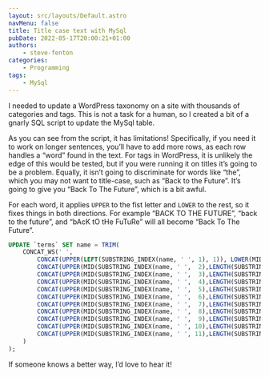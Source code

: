 ```yaml
---
layout: src/layouts/Default.astro
navMenu: false
title: Title case text with MySql
pubDate: 2022-05-17T20:00:21+01:00
authors:
    - steve-fenton
categories:
    - Programming
tags:
    - MySql
---
```


I needed to update a WordPress taxonomy on a site with thousands of categories and tags. This is not a task for a human, so I created a bit of a gnarly SQL script to update the MySql table.

As you can see from the script, it has limitations! Specifically, if you need it to work on longer sentences, you’ll have to add more rows, as each row handles a “word” found in the text. For tags in WordPress, it is unlikely the edge of this would be tested, but if you were running it on titles it’s going to be a problem. Equally, it isn’t going to discriminate for words like “the”, which you may not want to title-case, such as “Back to the Future”. It’s going to give you “Back To The Future”, which is a bit awful.

For each word, it applies `UPPER` to the fist letter and `LOWER` to the rest, so it fixes things in both directions. For example “BACK TO THE FUTURE”, “back to the future”, and “bAcK tO tHe FuTuRe” will all become “Back To The Future”.

```sql
UPDATE `terms` SET name = TRIM(
    CONCAT_WS(' ',
        CONCAT(UPPER(LEFT(SUBSTRING_INDEX(name, ' ', 1), 1)), LOWER(MID(SUBSTRING_INDEX(name, ' ', 1), 2))),
        CONCAT(UPPER(MID(SUBSTRING_INDEX(name, ' ',  2),LENGTH(SUBSTRING_INDEX(name, ' ',  1)) + 2, 1)), LOWER(MID(SUBSTRING_INDEX(name, ' ',  2),3 + LENGTH(SUBSTRING_INDEX(name, ' ',  1))))),
        CONCAT(UPPER(MID(SUBSTRING_INDEX(name, ' ',  3),LENGTH(SUBSTRING_INDEX(name, ' ',  2)) + 2, 1)), LOWER(MID(SUBSTRING_INDEX(name, ' ',  3),3 + LENGTH(SUBSTRING_INDEX(name, ' ',  2))))),
        CONCAT(UPPER(MID(SUBSTRING_INDEX(name, ' ',  4),LENGTH(SUBSTRING_INDEX(name, ' ',  3)) + 2, 1)), LOWER(MID(SUBSTRING_INDEX(name, ' ',  4),3 + LENGTH(SUBSTRING_INDEX(name, ' ',  3))))),
        CONCAT(UPPER(MID(SUBSTRING_INDEX(name, ' ',  5),LENGTH(SUBSTRING_INDEX(name, ' ',  4)) + 2, 1)), LOWER(MID(SUBSTRING_INDEX(name, ' ',  5),3 + LENGTH(SUBSTRING_INDEX(name, ' ',  4))))),
        CONCAT(UPPER(MID(SUBSTRING_INDEX(name, ' ',  6),LENGTH(SUBSTRING_INDEX(name, ' ',  5)) + 2, 1)), LOWER(MID(SUBSTRING_INDEX(name, ' ',  6),3 + LENGTH(SUBSTRING_INDEX(name, ' ',  5))))),
        CONCAT(UPPER(MID(SUBSTRING_INDEX(name, ' ',  7),LENGTH(SUBSTRING_INDEX(name, ' ',  6)) + 2, 1)), LOWER(MID(SUBSTRING_INDEX(name, ' ',  7),3 + LENGTH(SUBSTRING_INDEX(name, ' ',  6))))),
        CONCAT(UPPER(MID(SUBSTRING_INDEX(name, ' ',  8),LENGTH(SUBSTRING_INDEX(name, ' ',  7)) + 2, 1)), LOWER(MID(SUBSTRING_INDEX(name, ' ',  8),3 + LENGTH(SUBSTRING_INDEX(name, ' ',  7))))),
        CONCAT(UPPER(MID(SUBSTRING_INDEX(name, ' ',  9),LENGTH(SUBSTRING_INDEX(name, ' ',  8)) + 2, 1)), LOWER(MID(SUBSTRING_INDEX(name, ' ',  9),3 + LENGTH(SUBSTRING_INDEX(name, ' ',  8))))),
        CONCAT(UPPER(MID(SUBSTRING_INDEX(name, ' ', 10),LENGTH(SUBSTRING_INDEX(name, ' ',  9)) + 2, 1)), LOWER(MID(SUBSTRING_INDEX(name, ' ', 10),3 + LENGTH(SUBSTRING_INDEX(name, ' ',  9))))),
        CONCAT(UPPER(MID(SUBSTRING_INDEX(name, ' ', 11),LENGTH(SUBSTRING_INDEX(name, ' ', 10)) + 2, 1)), LOWER(MID(SUBSTRING_INDEX(name, ' ', 11),3 + LENGTH(SUBSTRING_INDEX(name, ' ', 10)))))
    )
);
```

If someone knows a better way, I’d love to hear it!